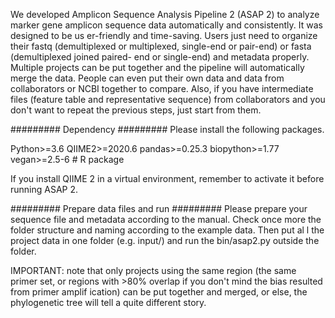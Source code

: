 We developed Amplicon Sequence Analysis Pipeline 2 (ASAP 2) to analyze marker gene amplicon sequence data automatically and consistently. It was designed to be us
er-friendly and time-saving. Users just need to organize their fastq (demultiplexed or multiplexed, single-end or pair-end) or fasta (demultiplexed joined paired-
end or single-end) and metadata properly. Multiple projects can be put together and the pipeline will automatically merge the data. People can even put their own
data and data from collaborators or NCBI together to compare. Also, if you have intermediate files (feature table and representative sequence) from collaborators
and you don't want to repeat the previous steps, just start from them.

######### Dependency #########
Please install the following packages.

Python>=3.6
QIIME2>=2020.6
pandas>=0.25.3
biopython>=1.77
vegan>=2.5-6 # R package

If you install QIIME 2 in a virtual environment, remember to activate it before running ASAP 2.

######### Prepare data files and run #########
Please prepare your sequence file and metadata according to the manual. Check once more the folder structure and naming according to the example data. Then put al
l the project data in one folder (e.g. input/) and run the bin/asap2.py outside the folder.

IMPORTANT: note that only projects using the same region (the same primer set, or regions with >80% overlap if you don't mind the bias resulted from primer amplif
ication) can be put together and merged, or else, the phylogenetic tree will tell a quite different story.


